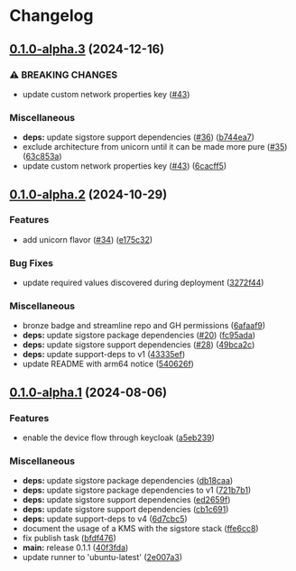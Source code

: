 # Changelog

## [0.1.0-alpha.3](https://github.com/defenseunicorns/uds-package-sigstore/compare/v0.1.0-alpha.2...v0.1.0-alpha.3) (2024-12-16)


### ⚠ BREAKING CHANGES

* update custom network properties key ([#43](https://github.com/defenseunicorns/uds-package-sigstore/issues/43))

### Miscellaneous

* **deps:** update sigstore support dependencies ([#36](https://github.com/defenseunicorns/uds-package-sigstore/issues/36)) ([b744ea7](https://github.com/defenseunicorns/uds-package-sigstore/commit/b744ea7f8b92cfdb960d662d16627429dbc7a3a2))
* exclude architecture from unicorn until it can be made more pure ([#35](https://github.com/defenseunicorns/uds-package-sigstore/issues/35)) ([63c853a](https://github.com/defenseunicorns/uds-package-sigstore/commit/63c853a395d09b23d4cb724043f0ba0074b93a2b))
* update custom network properties key ([#43](https://github.com/defenseunicorns/uds-package-sigstore/issues/43)) ([6cacff5](https://github.com/defenseunicorns/uds-package-sigstore/commit/6cacff5fb1d0b0e301d6759b0e94a2a893ea0a08))

## [0.1.0-alpha.2](https://github.com/defenseunicorns/uds-package-sigstore/compare/v0.1.0-alpha.1...v0.1.0-alpha.2) (2024-10-29)


### Features

* add unicorn flavor ([#34](https://github.com/defenseunicorns/uds-package-sigstore/issues/34)) ([e175c32](https://github.com/defenseunicorns/uds-package-sigstore/commit/e175c324023afc7c239ca27ed1067d32c617a255))


### Bug Fixes

* update required values discovered during deployment ([3272f44](https://github.com/defenseunicorns/uds-package-sigstore/commit/3272f44f1a3a5b5dbe1705f5376f10ea9bd7f13d))


### Miscellaneous

* bronze badge and streamline repo and GH permissions ([6afaaf9](https://github.com/defenseunicorns/uds-package-sigstore/commit/6afaaf9a4a1b1ca39a090c00668a82ecb9338968))
* **deps:** update sigstore package dependencies ([#20](https://github.com/defenseunicorns/uds-package-sigstore/issues/20)) ([fc95ada](https://github.com/defenseunicorns/uds-package-sigstore/commit/fc95ada4e645b683a2469846854d6e1b624e5651))
* **deps:** update sigstore support dependencies ([#28](https://github.com/defenseunicorns/uds-package-sigstore/issues/28)) ([49bca2c](https://github.com/defenseunicorns/uds-package-sigstore/commit/49bca2c7f7e80060e5968f9204894aa51e6cbec7))
* **deps:** update support-deps to v1 ([43335ef](https://github.com/defenseunicorns/uds-package-sigstore/commit/43335efe0f757e98596611113be70f74098f36cb))
* update README with arm64 notice ([540626f](https://github.com/defenseunicorns/uds-package-sigstore/commit/540626f55ea070e0f4a8a67f9c1b6e68f00546c1))

## [0.1.0-alpha.1](https://github.com/defenseunicorns/uds-package-sigstore/compare/v0.1.0-alpha...v0.1.0-alpha.1) (2024-08-06)


### Features

* enable the device flow through keycloak ([a5eb239](https://github.com/defenseunicorns/uds-package-sigstore/commit/a5eb239db8402d608e976928be2d4a0e1688d288))


### Miscellaneous

* **deps:** update sigstore package dependencies ([db18caa](https://github.com/defenseunicorns/uds-package-sigstore/commit/db18caa0f783df9aea78296472d108348116c627))
* **deps:** update sigstore package dependencies to v1 ([721b7b1](https://github.com/defenseunicorns/uds-package-sigstore/commit/721b7b1a586f2c30395b2b0c04ff9df07e29e1d2))
* **deps:** update sigstore support dependencies ([ed2659f](https://github.com/defenseunicorns/uds-package-sigstore/commit/ed2659f55e19006dc3a8cfe7860fed06d8fc9ba2))
* **deps:** update sigstore support dependencies ([cb1c691](https://github.com/defenseunicorns/uds-package-sigstore/commit/cb1c691f6082d07bff9dbcdaf1c8575c394c2d27))
* **deps:** update support-deps to v4 ([6d7cbc5](https://github.com/defenseunicorns/uds-package-sigstore/commit/6d7cbc538931ac4dce89ce2b89f7591be53c80c7))
* document the usage of a KMS with the sigstore stack ([ffe6cc8](https://github.com/defenseunicorns/uds-package-sigstore/commit/ffe6cc83054be3c4a9a4446c65bc9a8b5ad0782c))
* fix publish task ([bfdf476](https://github.com/defenseunicorns/uds-package-sigstore/commit/bfdf476393cf5af9e3b94c7f0412c7add41b740e))
* **main:** release 0.1.1 ([40f3fda](https://github.com/defenseunicorns/uds-package-sigstore/commit/40f3fdaa5ba278c2e92614cbf3ecb51b2cf0b810))
* update runner to 'ubuntu-latest' ([2e007a3](https://github.com/defenseunicorns/uds-package-sigstore/commit/2e007a3848f2467e2c6985b2f474368450a8bed5))
